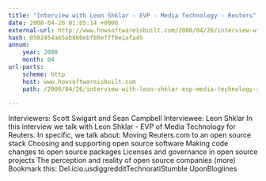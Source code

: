 ```yaml
---
title: "Interview with Leon Shklar - EVP - Media Technology - Reuters"
date: 2008-04-26 01:05:14 +0000
external-url: http://www.howsoftwareisbuilt.com/2008/04/26/interview-with-leon-shklar-evp-media-technology-reuters/
hash: 0502454a65ab860ebf80efff0e1afa45
annum:
    year: 2008
    month: 04
url-parts:
    scheme: http
    host: www.howsoftwareisbuilt.com
    path: /2008/04/26/interview-with-leon-shklar-evp-media-technology-reuters/

---
```


Interviewers: Scott Swigart and Sean Campbell  Interviewee: Leon Shklar  In this interview we talk with Leon Shklar - EVP of Media Technology for Reuters. In specific, we talk about:   Moving Reuters.com to an open source stack Choosing and supporting open source software Making code changes to open source packages Licenses and governance in open source projects The perception and reality of open source companies   (more)  Bookmark this: Del.icio.usdiggredditTechnoratiStumble UponBloglines
